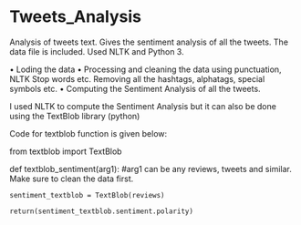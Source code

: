 # Tweets_Analysis
Analysis of tweets text. Gives the sentiment analysis of all the tweets. The data file is included. Used NLTK and Python 3.

• Loding the data
• Processing and cleaning the data using punctuation, NLTK Stop words etc. Removing all the hashtags, alphatags, special    symbols etc.
• Computing the Sentiment Analysis of all the tweets.

I used NLTK to compute the Sentiment Analysis but it can also be done using the TextBlob library (python)

Code for textblob function is given below:

from textblob import TextBlob

def textblob_sentiment(arg1):  #arg1 can be any reviews, tweets and similar. Make sure to clean the data first.

    sentiment_textblob = TextBlob(reviews)

    return(sentiment_textblob.sentiment.polarity)
